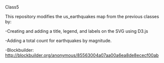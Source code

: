 Class5

This repository modifies the us_earthquakes map from the previous classes by:

-Creating and adding a title, legend, and labels on the SVG using D3.js

-Adding a total count for earthquakes by magnitude.

-Blockbuilder:
http://blockbuilder.org/anonymous/85563004a07aa00a6ea8de8ececf00ab
